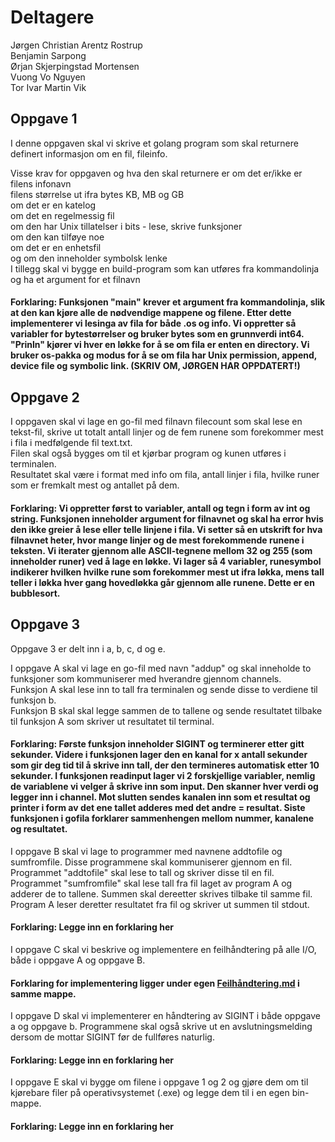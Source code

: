 # Deltagere
Jørgen Christian Arentz Rostrup<br/>
Benjamin Sarpong<br/>
Ørjan Skjerpingstad Mortensen<br/>
Vuong Vo Nguyen<br/>
Tor Ivar Martin Vik

## Oppgave 1
I denne oppgaven skal vi skrive et golang program som skal returnere definert informasjon om en fil, fileinfo. 

Visse krav for oppgaven og hva den skal returnere er om det er/ikke er <br/>
filens infonavn<br/>
filens størrelse ut ifra bytes KB, MB og GB<br/>
om det er en katelog<br/>
om det en regelmessig fil<br/>
om den har Unix tillatelser i bits - lese, skrive funksjoner<br/>
om den kan tilføye noe<br/>
om det er en enhetsfil <br/>
og om den inneholder symbolsk lenke<br/>
I tillegg skal vi bygge en build-program som kan utføres fra kommandolinja og ha et argument for et filnavn

#### Forklaring: Funksjonen "main" krever et argument fra kommandolinja, slik at den kan kjøre alle de nødvendige mappene og filene. Etter dette implementerer vi lesinga av fila for både .os og info. Vi oppretter så variabler for bytestørrelser og bruker bytes som en grunnverdi int64. "Prinln" kjører vi hver en løkke for å se om fila er enten en directory. Vi bruker os-pakka og modus for å se om fila har Unix permission, append, device file og symbolic link. (SKRIV OM, JØRGEN HAR OPPDATERT!)

## Oppgave 2 
I oppgaven skal vi lage en go-fil med filnavn filecount som skal lese en tekst-fil, skrive ut totalt antall linjer og de fem runene som forekommer mest i fila i medfølgende fil text.txt.<br/> 
Filen skal også bygges om til et kjørbar program og kunen utføres i terminalen.<br/>
Resultatet skal være i format med info om fila, antall linjer i fila, hvilke runer som er fremkalt mest og antallet på dem. 

#### Forklaring: Vi oppretter først to variabler, antall og tegn i form av int og string. Funksjonen inneholder argument for filnavnet og skal ha error hvis den ikke greier å lese eller telle linjene i fila. Vi setter så en utskrift for hva filnavnet heter, hvor mange linjer og de mest forekommende runene i teksten. Vi iterater gjennom alle ASCII-tegnene mellom 32 og 255 (som inneholder runer) ved å lage en løkke. Vi lager så 4 variabler, runesymbol indikerer hvilken hvilke rune som forekommer mest ut ifra løkka, mens tall teller i løkka hver gang hovedløkka går gjennom alle runene. Dette er en bubblesort. 

## Oppgave 3
Oppgave 3 er delt inn i a, b, c, d og e.

I oppgave A skal vi lage en go-fil med navn "addup" og skal inneholde to funksjoner som kommuniserer med hverandre gjennom channels.<br/> 
Funksjon A skal lese inn to tall fra terminalen og sende disse to verdiene til funksjon b.<br/>
Funksjon B skal skal legge sammen de to tallene og sende resultatet tilbake til funksjon A som skriver ut resultatet til terminal.

#### Forklaring: Første funksjon inneholder SIGINT og terminerer etter gitt sekunder. Videre i funksjonen lager den en kanal for x antall sekunder som gir deg tid til å skrive inn tall, der den termineres automatisk etter 10 sekunder. I funksjonen readinput lager vi 2 forskjellige variabler, nemlig de variablene vi velger å skrive inn som input. Den skanner hver verdi og legger inn i channel. Mot slutten sendes kanalen inn som et resultat og printer i form av det ene tallet adderes med det andre = resultat. Siste funksjonen i gofila forklarer sammenhengen mellom nummer, kanalene og resultatet.  

I oppgave B skal vi lage to programmer med navnene addtofile og sumfromfile. Disse programmene skal kommuniserer gjennom en fil.<br/>
Programmet "addtofile" skal lese to tall og skriver disse til en fil.<br/>
Programmet "sumfromfile" skal lese tall fra fil laget av program A og adderer de to tallene. Summen skal dereetter skrives tilbake til samme fil.<br/>
Program A leser deretter resultatet fra fil og skriver ut summen til stdout.

#### Forklaring: Legge inn en forklaring her

I oppgave C skal vi beskrive og implementere en feilhåndtering på alle I/O, både i oppgave A og oppgave B.

#### Forklaring for implementering ligger under egen [Feilhåndtering.md](http://leggetillenke.com) i samme mappe. 

I oppgave D skal vi implementerer en håndtering av SIGINT i både oppgave a og oppgave b. Programmene skal også skrive ut en avslutningsmelding dersom de mottar SIGINT før de fullføres naturlig.

#### Forklaring: Legge inn en forklaring her

I oppgave E skal vi bygge om filene i oppgave 1 og 2 og gjøre dem om til kjørebare filer på operativsystemet (.exe) og legge dem til i en egen bin-mappe.

#### Forklaring: Legge inn en forklaring her

